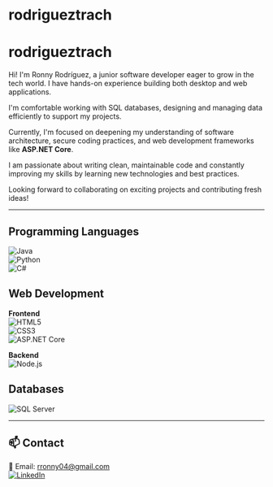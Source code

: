# rodrigueztrach

# rodrigueztrach

Hi! I'm Ronny Rodríguez, a junior software developer eager to grow in the tech world. I have hands-on experience building both desktop and web applications.

I'm comfortable working with SQL databases, designing and managing data efficiently to support my projects.

Currently, I'm focused on deepening my understanding of software architecture, secure coding practices, and web development frameworks like **ASP.NET Core**.

I am passionate about writing clean, maintainable code and constantly improving my skills by learning new technologies and best practices.

Looking forward to collaborating on exciting projects and contributing fresh ideas!

---

## Programming Languages  
![Java](https://img.shields.io/badge/Java-007396?logo=java&logoColor=white)  
![Python](https://img.shields.io/badge/Python-3776AB?logo=python&logoColor=white)  
![C#](https://img.shields.io/badge/C%23-239120?logo=c-sharp&logoColor=white)  

## Web Development

**Frontend**  
![HTML5](https://img.shields.io/badge/HTML5-E34F26?logo=html5&logoColor=white)  
![CSS3](https://img.shields.io/badge/CSS3-1572B6?logo=css3&logoColor=white)  
![ASP.NET Core](https://img.shields.io/badge/ASP.NET_Core-512BD4?logo=dotnet&logoColor=white)  

**Backend**  
![Node.js](https://img.shields.io/badge/Node.js-339933?logo=node.js&logoColor=white)  

## Databases  
![SQL Server](https://img.shields.io/badge/SQL_Server-CC2927?logo=microsoft-sql-server&logoColor=white)  

---

## 📫 Contact  
📧 Email: rronny04@gmail.com  
[![LinkedIn](https://img.shields.io/badge/LinkedIn-blue?logo=linkedin)](https://www.linkedin.com/in/your-profile)
